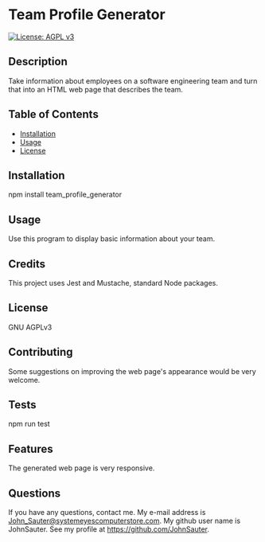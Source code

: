 # Team Profile Generator
[![License: AGPL v3](https://img.shields.io/badge/License-AGPL_v3-blue.svg)](https://www.gnu.org/licenses/agpl-3.0)
## Description

Take information about employees on a software engineering team and turn that into an HTML web page that describes the team.

## Table of Contents

- [Installation](#installation)
- [Usage](#usage)
- [License](#license)

## Installation

npm install team_profile_generator

## Usage

Use this program to display basic information about your team.

## Credits

This project uses Jest and Mustache, standard Node packages.
## License
GNU AGPLv3

## Contributing
Some suggestions on improving the web page&#39;s appearance would be very welcome.

## Tests
npm run test

## Features
The generated web page is very responsive.
## Questions

If you have any questions, contact me.
My e-mail address is John_Sauter@systemeyescomputerstore.com.
My github user name is JohnSauter.  See my profile at
https://github.com/JohnSauter.

